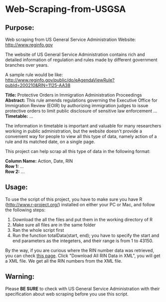 Web-Scraping-from-USGSA
=======================

<h2>Purpose:</h2>

Web scraping from US General Service Administration Website: http://www.reginfo.gov

The website of US General Service Administration contains rich and detailed information of regulation and rules made by different government branches over years.

A sample rule would be like: http://www.reginfo.gov/public/do/eAgendaViewRule?pubId=200210&RIN=1125-AA38

<strong>Title:</strong> Protective Orders in Immigration Administration Proceedings<br>
<strong>Abstract:</strong> This rule amends regulations governing the Executive Office for Immigration Review (EOIR) by authorizing immigration judges to issue protective orders to limit public disclosure of sensitive law enforcement ...<br>
<strong>Timetable:</strong> ...

The information in timetable is important and valuable for many researchers working in public administration, but the website doesn't provide a convenient way for people to view all this type of data, namely action of a rule and its matched date, on a single page.

This project can help scrap all this type of data in the following format:

<strong>Column Name:</strong> Action,    Date,    RIN<br>
<strong>Row 1:</strong>        ...<br>
<strong>Row 2:</strong>        ...

<h2>Usage:</h2>

To use the script of this project, you have to make sure you have R (http://www.r-project.org/) installed on either your PC or Mac, and follow the following steps:

1. Download the all the files and put them in the working directory of R
2. Make sure all files are in the same folder
2. Ran the whole script first
3. Run the function totalData(start, end); you have to specify the start and end parameters as the integeters, and their range is from 1 to 43150.

By the way, if you are curious where the RIN number data was retrieved, you can check <a href="http://www.reginfo.gov/public/do/eAgendaSearchResult" target="_blank">this page</a>. Click "Download All RIN Data in XML", you will get a XML file. We get all the RIN numbers from the XML file.


<h2>Warning:</h2> 

Please <strong>BE SURE</strong> to check with US General Service Administration with their specification about web scraping before you use this script. 


